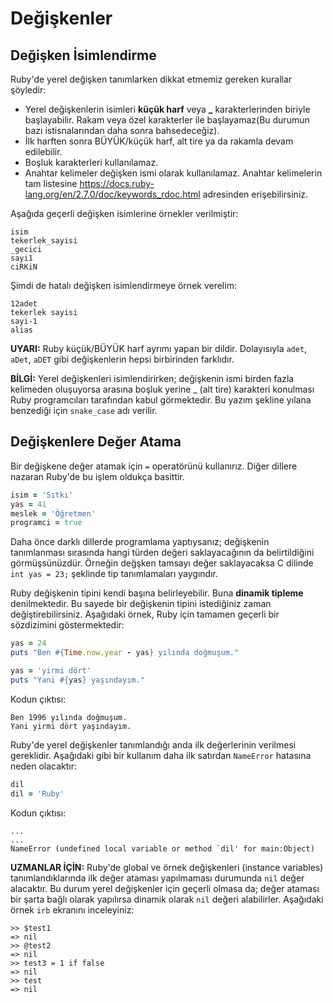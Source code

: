 # Değişkenler

## Değişken İsimlendirme
Ruby'de yerel değişken tanımlarken dikkat etmemiz gereken kurallar şöyledir:
* Yerel değişkenlerin isimleri **küçük harf** veya **_** karakterlerinden biriyle başlayabilir. Rakam veya özel karakterler ile başlayamaz(Bu durumun bazı istisnalarından daha sonra bahsedeceğiz).
* İlk harften sonra BÜYÜK/küçük harf, alt tire ya da rakamla devam edilebilir. 
* Boşluk karakterleri kullanılamaz.
* Anahtar kelimeler değişken ismi olarak kullanılamaz. Anahtar kelimelerin tam listesine https://docs.ruby-lang.org/en/2.7.0/doc/keywords_rdoc.html adresinden erişebilirsiniz.

Aşağıda geçerli değişken isimlerine örnekler verilmiştir:
```
isim
tekerlek_sayisi
_gecici
sayi1
ciRKiN
```

Şimdi de hatalı değişken isimlendirmeye örnek verelim:
```
12adet
tekerlek sayisi
sayi-1
alias
```
**UYARI:** Ruby küçük/BÜYÜK harf ayrımı yapan bir dildir. Dolayısıyla `adet`, `aDet`, `aDET` gibi değişkenlerin hepsi birbirinden farklıdır.

**BİLGİ:** Yerel değişkenleri isimlendirirken; değişkenin ismi birden fazla kelimeden oluşuyorsa arasına boşluk yerine _ (alt tire) karakteri konulması Ruby programcıları tarafından kabul görmektedir. Bu yazım şekline yılana benzediği için `snake_case` adı verilir.

## Değişkenlere Değer Atama
Bir değişkene değer atamak için `=` operatörünü kullanırız. Diğer dillere nazaran Ruby'de bu işlem oldukça basittir. 

```rb
isim = 'Sıtkı'
yas = 41
meslek = 'Öğretmen'
programci = true
```

Daha önce darklı dillerde programlama yaptıysanız; değişkenin tanımlanması sırasında hangi türden değeri saklayacağının da belirtildiğini görmüşsünüzdür. Örneğin değşken tamsayı değer saklayacaksa C dilinde `int yas = 23;` şeklinde tip tanımlamaları yaygındır.

Ruby değişkenin tipini kendi başına belirleyebilir. Buna **dinamik tipleme** denilmektedir. Bu sayede bir değişkenin tipini istediğiniz zaman değiştirebilirsiniz. Aşağıdaki örnek, Ruby için tamamen geçerli bir sözdizimini göstermektedir:

```ruby
yas = 24
puts "Ben #{Time.now.year - yas} yılında doğmuşum."

yas = 'yirmi dört'
puts "Yani #{yas} yaşındayım."
```

Kodun çıktısı:
```
Ben 1996 yılında doğmuşum.
Yani yirmi dört yaşındayım.
```

Ruby'de yerel değişkenler tanımlandığı anda ilk değerlerinin verilmesi gereklidir. Aşağıdaki gibi bir kullanım daha ilk satırdan `NameError` hatasına neden olacaktır:

```rb
dil
dil = 'Ruby'
```

Kodun çıktısı:
```
...
...
NameError (undefined local variable or method `dil' for main:Object)
```

**UZMANLAR İÇİN:** Ruby'de global ve örnek değişkenleri (instance variables) tanımlandıklarında ilk değer ataması yapılmaması durumunda `nil` değer alacaktır. Bu durum yerel değişkenler için geçerli olmasa da; değer ataması bir şarta bağlı olarak yapılırsa dinamik olarak `nil` değeri alabilirler. Aşağıdaki örnek `irb` ekranını inceleyiniz:

```irb
>> $test1
=> nil
>> @test2
=> nil
>> test3 = 1 if false
=> nil
>> test
=> nil
```
